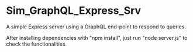 # Sim_GraphQL_Express_Srv
A simple Express server using a GraphQL end-point to respond to queries.

After installing dependencies with "npm install", just run "node server.js" to check the functionalities.
